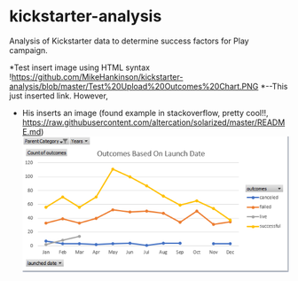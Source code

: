 # kickstarter-analysis
Analysis of Kickstarter data to determine success factors for Play campaign.  

*Test insert image using HTML syntax
!https://github.com/MikeHankinson/kickstarter-analysis/blob/master/Test%20Upload%20Outcomes%20Chart.PNG
*--This just inserted link.  However, 

* His inserts an image (found example in stackoverflow, pretty cool!!, https://raw.githubusercontent.com/altercation/solarized/master/README.md)
![!Test%20Upload%20Outcomes%20Chart](https://github.com/MikeHankinson/kickstarter-analysis/blob/master/Test%20Upload%20Outcomes%20Chart.PNG)

